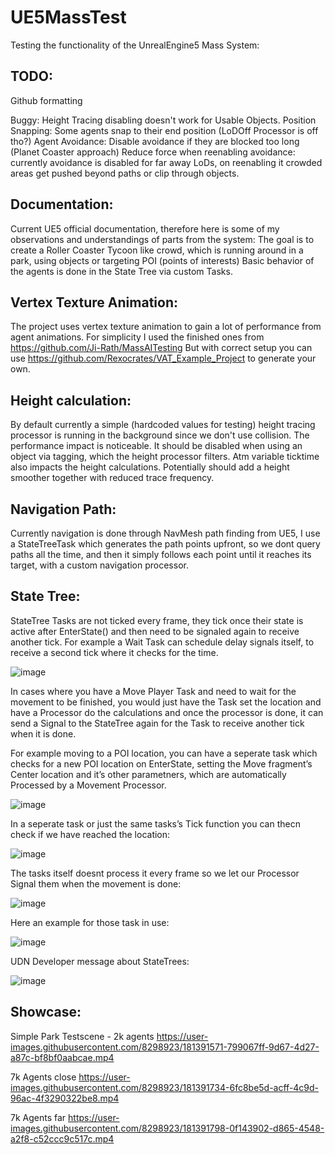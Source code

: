 # UE5MassTest
Testing the functionality of the UnrealEngine5 Mass System:

## TODO:

Github formatting

Buggy: Height Tracing disabling doesn't work for Usable Objects.
Position Snapping: Some agents snap to their end position (LoDOff Processor is off tho?)
Agent Avoidance: Disable avoidance if they are blocked too long (Planet Coaster approach)
Reduce force when reenabling avoidance: currently avoidance is disabled for far away LoDs, on reenabling it crowded areas get pushed beyond paths or clip through objects.



## Documentation:

Current UE5 official documentation, therefore here is some of my observations and understandings of parts from the system:
The goal is to create a Roller Coaster Tycoon like crowd, which is running around in a park, using objects or targeting POI (points of interests)
Basic behavior of the agents is done in the State Tree via custom Tasks. 

## Vertex Texture Animation:

The project uses vertex texture animation to gain a lot of performance from agent animations.
For simplicity I used the finished ones from https://github.com/Ji-Rath/MassAITesting
But with correct setup you can use https://github.com/Rexocrates/VAT_Example_Project to generate your own.

## Height calculation:

By default currently a simple (hardcoded values for testing) height tracing processor is running in the background since we don't use collision.
The performance impact is noticeable. It should be disabled when using an object via tagging, which the height processor filters. Atm variable ticktime also impacts the height calculations. Potentially should add a height smoother together with reduced trace frequency.

## Navigation Path:

Currently navigation is done through NavMesh path finding from UE5, I use a StateTreeTask which generates the path points upfront, so we dont query paths all the time, and then it simply follows each point until it reaches its target, with a custom navigation processor.

## State Tree:

StateTree Tasks are not ticked every frame, they tick once their state is active after EnterState() and then need to be signaled again to receive another tick. 
For example a Wait Task can schedule delay signals itself, to receive a second tick where it checks for the time.


![image](https://user-images.githubusercontent.com/8298923/181303272-9d4b03b1-a3bb-4352-87b0-0f93bddfc86f.png)

In cases where you have a Move Player Task and need to wait for the movement to be finished, 
you would just have the Task set the location and have a Processor do the calculations and once the processor is done, 
it can send a Signal to the StateTree again for the Task to receive another tick when it is done.

For example moving to a POI location, you can have a seperate task which checks for a new POI location on EnterState, 
setting the Move fragment’s Center location and it’s other parametners, which are automatically Processed by a Movement Processor.

![image](https://user-images.githubusercontent.com/8298923/181303591-2e057137-6327-4824-9898-046bdc50004e.png)


In a seperate task or just the same tasks’s Tick function you can thecn check if we have reached the location:

![image](https://user-images.githubusercontent.com/8298923/181303684-2df17aeb-b227-4ec6-bd0f-627807643236.png)

The tasks itself doesnt process it every frame so we let our Processor Signal them when the movement is done:

![image](https://user-images.githubusercontent.com/8298923/181304003-9e8aaa3f-8100-4676-8c08-2914a46eb7dc.png)

Here an example for those task in use: 

![image](https://user-images.githubusercontent.com/8298923/181304993-552906f2-645e-4654-bdc0-cfd787b8d266.png)

UDN Developer message about StateTrees:

![image](https://user-images.githubusercontent.com/8298923/181305036-6a30e571-23f9-437a-ba7f-ffd9253a33f4.png)


## Showcase:

Simple Park Testscene - 2k agents
https://user-images.githubusercontent.com/8298923/181391571-799067ff-9d67-4d27-a87c-bf8bf0aabcae.mp4



7k Agents close
https://user-images.githubusercontent.com/8298923/181391734-6fc8be5d-acff-4c9d-96ac-4f3290322be8.mp4



7k Agents far 
https://user-images.githubusercontent.com/8298923/181391798-0f143902-d865-4548-a2f8-c52ccc9c517c.mp4



